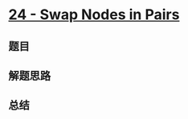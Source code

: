 # [24 - Swap Nodes in Pairs](https://leetcode.com/problems/swap-nodes-in-pairs/)

## 题目


## 解题思路


## 总结


